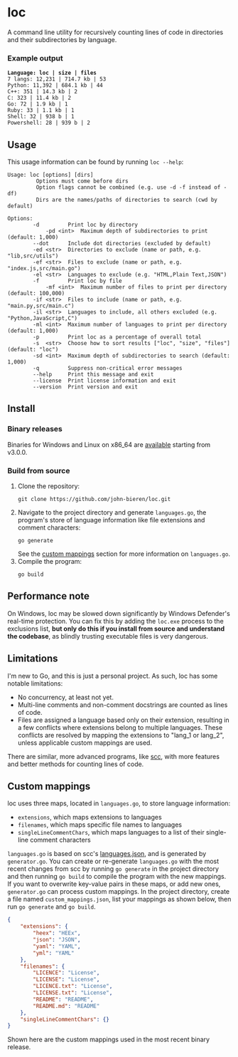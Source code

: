 # loc

A command line utility for recursively counting lines of code in directories and their subdirectories by language.

### Example output

<pre>
<code><b>Language: loc | size | files</b>
7 langs: 12,231 | 714.7 kb | 53
Python: 11,392 | 684.1 kb | 44
C++: 351 | 14.3 kb | 2
C: 323 | 11.4 kb | 2
Go: 72 | 1.9 kb | 1
Ruby: 33 | 1.1 kb | 1
Shell: 32 | 938 b | 1
Powershell: 28 | 939 b | 2
</code></pre>

## Usage

This usage information can be found by running `loc --help`:

```
Usage: loc [options] [dirs]
         Options must come before dirs
         Option flags cannot be combined (e.g. use -d -f instead of -df)
         Dirs are the names/paths of directories to search (cwd by default)

Options:
        -d         Print loc by directory
            -pd <int>  Maximum depth of subdirectories to print (default: 1,000)
        --dot      Include dot directories (excluded by default)
        -ed <str>  Directories to exclude (name or path, e.g. "lib,src/utils")
        -ef <str>  Files to exclude (name or path, e.g. "index.js,src/main.go")
        -el <str>  Languages to exclude (e.g. "HTML,Plain Text,JSON")
        -f         Print loc by file
            -mf <int>  Maximum number of files to print per directory (default: 100,000)
        -if <str>  Files to include (name or path, e.g. "main.py,src/main.c")
        -il <str>  Languages to include, all others excluded (e.g. "Python,JavaScript,C")
        -ml <int>  Maximum number of languages to print per directory (default: 1,000)
        -p         Print loc as a percentage of overall total
        -s  <str>  Choose how to sort results ["loc", "size", "files"] (default: "loc")
        -sd <int>  Maximum depth of subdirectories to search (default: 1,000)
        -q         Suppress non-critical error messages
        --help     Print this message and exit
        --license  Print license information and exit
        --version  Print version and exit
```

## Install

### Binary releases

Binaries for Windows and Linux on x86_64 are [available](https://github.com/john-bieren/loc/releases) starting from v3.0.0.

### Build from source

1. Clone the repository:
    ```
    git clone https://github.com/john-bieren/loc.git
    ```
2. Navigate to the project directory and generate `languages.go`, the program's store of language information like file extensions and comment characters:
    ```
    go generate
    ```
    See the [custom mappings](https://github.com/john-bieren/loc?tab=readme-ov-file#custom-mappings) section for more information on `languages.go`.
3. Compile the program:
    ```
    go build
    ```

## Performance note

On Windows, loc may be slowed down significantly by Windows Defender's real-time protection. You can fix this by adding the `loc.exe` process to the exclusions list, **but only do this if you install from source and understand the codebase**, as blindly trusting executable files is very dangerous.

## Limitations

I'm new to Go, and this is just a personal project. As such, loc has some notable limitations:
* No concurrency, at least not yet.
* Multi-line comments and non-comment docstrings are counted as lines of code.
* Files are assigned a language based only on their extension, resulting in a few conflicts where extensions belong to multiple languages. These conflicts are resolved by mapping the extensions to "lang_1 or lang_2", unless applicable custom mappings are used.

There are similar, more advanced programs, like [scc](https://github.com/boyter/scc), with more features and better methods for counting lines of code.

## Custom mappings

loc uses three maps, located in `languages.go`, to store language information:
* `extensions`, which maps extensions to languages
* `filenames`, which maps specific file names to languages
* `singleLineCommentChars`, which maps languages to a list of their single-line comment characters

`languages.go` is based on scc's [languages.json](https://github.com/boyter/scc/blob/master/languages.json), and is generated by `generator.go`. You can create or re-generate `languages.go` with the most recent changes from scc by running `go generate` in the project directory and then running `go build` to compile the program with the new mappings. If you want to overwrite key-value pairs in these maps, or add new ones, `generator.go` can process custom mappings. In the project directory, create a file named `custom_mappings.json`, list your mappings as shown below, then run `go generate` and `go build`.
```JSON
{
    "extensions": {
        "heex": "HEEx",
        "json": "JSON",
        "yaml": "YAML",
        "yml": "YAML"
    },
    "filenames": {
        "LICENCE": "License",
        "LICENSE": "License",
        "LICENCE.txt": "License",
        "LICENSE.txt": "License",
        "README": "README",
        "README.md": "README"
    },
    "singleLineCommentChars": {}
}
```
Shown here are the custom mappings used in the most recent binary release.
